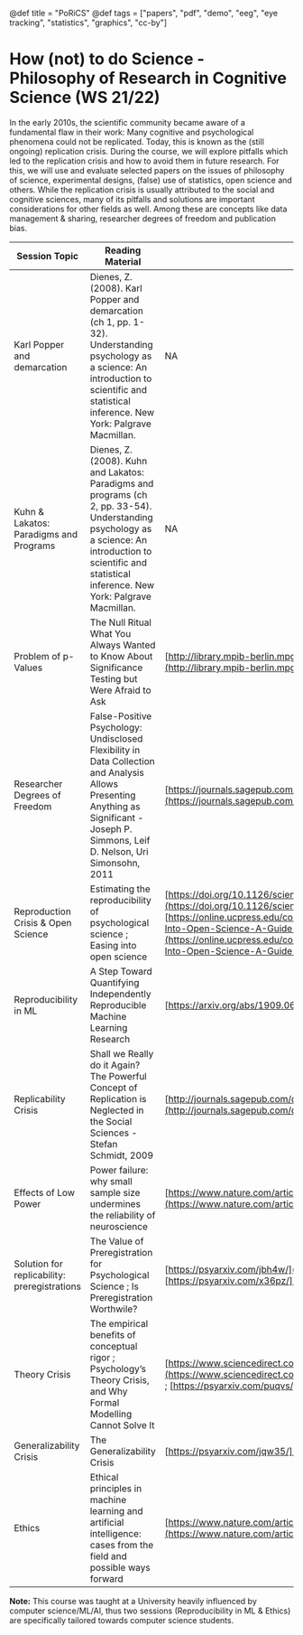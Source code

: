 @def title = "PoRiCS" 
@def tags = ["papers", "pdf", "demo", "eeg", "eye tracking", "statistics", "graphics", "cc-by"]

# How (not) to do Science - Philosophy of Research in Cognitive Science (WS 21/22)

In the early 2010s, the scientific community became aware of a fundamental flaw in their work: Many cognitive and psychological phenomena could not be replicated. Today, this is known as the (still ongoing) replication crisis. During the course, we will explore pitfalls which led to the replication crisis and how to avoid them in future research. For this, we will use and evaluate selected papers on the issues of philosophy of science, experimental designs, (false) use of statistics, open science and others. While the replication crisis is usually attributed to the social and cognitive sciences, many of its pitfalls and solutions are important considerations for other fields as well. Among these are concepts like data management & sharing, researcher degrees of freedom and publication bias.



| **Session Topic** | **Reading Material** | **Link to Paper** |
|-------------------|----------------------|-------------------|
Karl Popper and demarcation | Dienes, Z. (2008). Karl Popper and demarcation (ch 1, pp. 1-32). Understanding psychology as a science: An introduction to scientific and statistical inference. New York: Palgrave Macmillan. | NA
Kuhn & Lakatos: Paradigms and Programs | Dienes, Z. (2008). Kuhn and Lakatos: Paradigms and programs (ch 2, pp. 33-54). Understanding psychology as a science: An introduction to scientific and statistical inference. New York: Palgrave Macmillan. | NA
Problem of p-Values | The Null Ritual What You Always Wanted to Know About Significance Testing but Were Afraid to Ask | [http://library.mpib-berlin.mpg.de/ft/gg/GG_Null_2004.pdf](http://library.mpib-berlin.mpg.de/ft/gg/GG_Null_2004.pdf)
Researcher Degrees of Freedom | False-Positive Psychology: Undisclosed Flexibility in Data Collection and Analysis Allows Presenting Anything as Significant - Joseph P. Simmons, Leif D. Nelson, Uri Simonsohn, 2011 | [https://journals.sagepub.com/doi/10.1177/0956797611417632](https://journals.sagepub.com/doi/10.1177/0956797611417632)
Reproduction Crisis & Open Science | Estimating the reproducibility of psychological science ; Easing into open science |[https://doi.org/10.1126/science.aac4716](https://doi.org/10.1126/science.aac4716) ; [https://online.ucpress.edu/collabra/article/7/1/18684/115927/Easing-Into-Open-Science-A-Guide-for-Graduate](https://online.ucpress.edu/collabra/article/7/1/18684/115927/Easing-Into-Open-Science-A-Guide-for-Graduate)
|Reproducibility in ML | A Step Toward Quantifying Independently Reproducible Machine Learning Research  | [https://arxiv.org/abs/1909.06674](https://arxiv.org/abs/1909.06674)
| Replicability Crisis | Shall we Really do it Again? The Powerful Concept of Replication is Neglected in the Social Sciences - Stefan Schmidt, 2009 | [http://journals.sagepub.com/doi/10.1037/a0015108](http://journals.sagepub.com/doi/10.1037/a0015108)
|Effects of Low Power|Power failure: why small sample size undermines the reliability of neuroscience|[https://www.nature.com/articles/nrn3475](https://www.nature.com/articles/nrn3475)
|Solution for replicability: preregistrations| The Value of Preregistration for Psychological Science ; Is Preregistration Worthwile? | [https://psyarxiv.com/jbh4w/](https://psyarxiv.com/jbh4w/) ; [https://psyarxiv.com/x36pz/](https://psyarxiv.com/x36pz/)
Theory Crisis| The empirical benefits of conceptual rigor ; Psychology’s Theory Crisis, and Why Formal Modelling Cannot Solve It| [https://www.sciencedirect.com/science/article/pii/S0022103115001092](https://www.sciencedirect.com/science/article/pii/S0022103115001092) ; [https://psyarxiv.com/puqvs/](https://psyarxiv.com/puqvs/) |
Generalizability Crisis |The Generalizability Crisis | [https://psyarxiv.com/jqw35/](https://psyarxiv.com/jqw35/) |
Ethics |Ethical principles in machine learning and artificial intelligence: cases from the field and possible ways forward| [https://www.nature.com/articles/s41599-020-0501-9](https://www.nature.com/articles/s41599-020-0501-9) |

**Note:** This course was taught at a University heavily influenced by computer science/ML/AI, thus two sessions (Reproducibility in ML & Ethics) are specifically tailored towards computer science students.